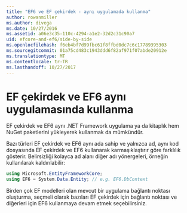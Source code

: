 ```yaml
---
title: "EF6 ve EF çekirdek - aynı uygulamada kullanma"
author: rowanmiller
ms.author: divega
ms.date: 10/27/2016
ms.assetid: a06e3c35-110c-4294-a1e2-32d2c31c90a7
uid: efcore-and-ef6/side-by-side
ms.openlocfilehash: f6eb4bf7d99fbc61f8ffbd0dc7c6c17789395303
ms.sourcegitcommit: 01a75cd483c1943ddd6f82af971f07abde20912e
ms.translationtype: MT
ms.contentlocale: tr-TR
ms.lasthandoff: 10/27/2017
---
```

# <a name="using-ef-core-and-ef6-in-the-same-application"></a>EF çekirdek ve EF6 aynı uygulamasında kullanma

EF çekirdek ve EF6 aynı .NET Framework uygulama ya da kitaplık hem NuGet paketlerini yükleyerek kullanmak da mümkündür. 

Bazı türleri EF çekirdek ve EF6 aynı ada sahip ve yalnızca ad, aynı kod dosyasında EF çekirdek ve EF6 kullanarak karmaşıklaştırır göre farklılık gösterir. Belirsizliği kolayca ad alanı diğer adı yönergeleri, örneğin kullanılarak kaldırılabilir:

``` csharp
using Microsoft.EntityFrameworkCore;
using EF6 = System.Data.Entity; // e.g. EF6.DbContext
```

Birden çok EF modelleri olan mevcut bir uygulama bağlantı noktası oluşturma, seçmeli olarak bazıları EF çekirdek için bağlantı noktası ve diğerleri için EF6 kullanmaya devam etmek seçebilirsiniz.
